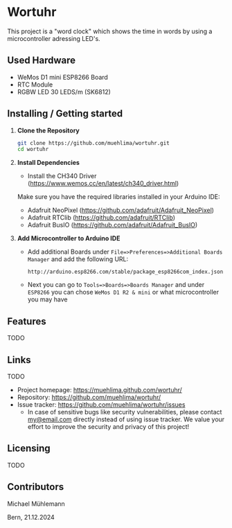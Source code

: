 # Wortuhr

This project is a "word clock" which shows the time in words by using a microcontroller adressing LED's.


## Used Hardware
- WeMos D1 mini ESP8266 Board
- RTC Module
- RGBW LED 30 LEDS/m (SK6812)

## Installing / Getting started

1. **Clone the Repository**
    ```sh
    git clone https://github.com/muehlima/wortuhr.git
    cd wortuhr
    ```

2. **Install Dependencies**
    - Install the CH340 Driver (https://www.wemos.cc/en/latest/ch340_driver.html)
    
    Make sure you have the required libraries installed in your Arduino IDE:
    - Adafruit NeoPixel (https://github.com/adafruit/Adafruit_NeoPixel)
    - Adafruit RTClib (https://github.com/adafruit/RTClib)
    - Adafruit BusIO (https://github.com/adafruit/Adafruit_BusIO)

3. **Add Microcontroller to Arduino IDE**
    - Add additional Boards under `File=>Preferences=>Additional Boards Manager` and add the following URL:
        ```
        http://arduino.esp8266.com/stable/package_esp8266com_index.json
        ```
    - Next you can go to `Tools=>Boards=>Boards Manager` and under `ESP8266` you can chose `WeMos D1 R2 & mini` or what microcontroller you may have


## Features

TODO


## Links

TODO

- Project homepage: https://muehlima.github.com/wortuhr/
- Repository: https://github.com/muehlima/wortuhr/
- Issue tracker: https://github.com/muehlima/wortuhr/issues
  - In case of sensitive bugs like security vulnerabilities, please contact
    my@email.com directly instead of using issue tracker. We value your effort
    to improve the security and privacy of this project!

## Licensing

TODO



## Contributors

Michael Mühlemann

Bern, 21.12.2024
